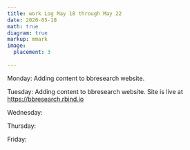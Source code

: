 ```yaml
---
title: work Log May 18 through May 22
date: 2020-05-18
math: true
diagram: true
markup: mmark
image:
  placement: 3
  
---
```


Monday: Adding content to bbresearch website. 

Tuesday: Adding content to bbresearch website. Site is live at https://bbresearch.rbind.io

Wednesday: 

Thursday:  

Friday: 

